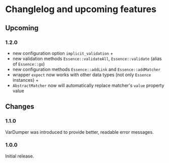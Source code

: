 # Changlelog and upcoming features

## Upcoming

### 1.2.0

- new configuration option `implicit_validation` +
- new validation methods `Essence::validateAll`, `Essence::validate` (alias of `Essence::go`)
- new configuration methods `Essence::addLink` and `Essence::addMatcher`
- wrapper `expect` now works with other data types (not only `Essence` instances) +
- `AbstractMatcher` now will automatically replace matcher's `value` property value

## Changes

### 1.1.0

VarDumper was introduced to provide better, readable error messages.

### 1.0.0

Initial release.

